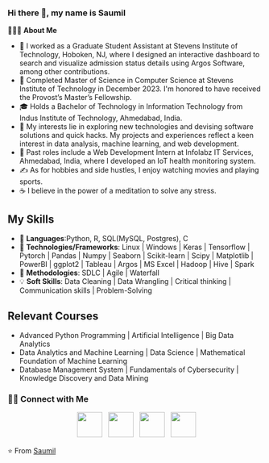 ### Hi there 👋, my name is Saumil

👨🏻‍💻 **About Me**
- 💼 I worked as a Graduate Student Assistant at Stevens Institute of Technology, Hoboken, NJ, where I designed an interactive dashboard to search and visualize admission status details using Argos Software, among other contributions.
- 🔭 Completed Master of Science in Computer Science at Stevens Institute of Technology in December 2023. I'm honored to have received the Provost’s Master’s Fellowship.
- 🎓 Holds a Bachelor of Technology in Information Technology from Indus Institute of Technology, Ahmedabad, India.
- 🤔 My interests lie in exploring new technologies and devising software solutions and quick hacks. My projects and experiences reflect a keen interest in data analysis, machine learning, and web development.
- 💼 Past roles include a Web Development Intern at Infolabz IT Services, Ahmedabad, India, where I developed an IoT health monitoring system.
- ✍️ As for hobbies and side hustles, I enjoy watching movies and playing sports.
- ☕ I believe in the power of a meditation to solve any stress.


## My Skills

- 🐍 **Languages**:Python, R, SQL(MySQL, Postgres), C
- 🔨 **Technologies/Frameworks**:  Linux | Windows | Keras | Tensorflow | Pytorch | Pandas | Numpy | Seaborn | Scikit-learn | Scipy | Matplotlib |                               PowerBI | ggplot2 | Tableau | Argos | MS Excel | Hadoop | Hive | Spark
- 🚀 **Methodologies**: SDLC | Agile | Waterfall
- 💡 **Soft Skills**: Data Cleaning | Data Wrangling | Critical thinking | Communication skills | Problem-Solving





## Relevant Courses

- Advanced Python Programming  | Artificial Intelligence | Big Data Analytics
- Data Analytics and Machine Learning | Data Science |  Mathematical Foundation of Machine Learning
- Database Management System | Fundamentals of Cybersecurity | Knowledge Discovery and Data Mining



<h3> 🤝🏻 Connect with Me </h3>

<p align="center">
&nbsp; <a href="https://x.com/Saumilvtrivedi6" target="_blank" rel="noopener noreferrer"><img src="https://img.icons8.com/ios-filled/50/000000/external-link.png" width="50" /></a>
&nbsp; <a href="https://www.linkedin.com/in/saumilvtrivedi0611/" target="_blank" rel="noopener noreferrer"><img src="https://img.icons8.com/plasticine/100/000000/linkedin.png" width="50" /></a>
&nbsp; <a href="mailto:saumil39@outlook.com" target="_blank" rel="noopener noreferrer"><img src="https://img.icons8.com/color/48/000000/microsoft-outlook-2019--v1.png" width="50" /></a>
&nbsp; <a href="https://www.instagram.com/saumilvtrivedi/" target="_blank" rel="noopener noreferrer"><img src="https://img.icons8.com/ios-filled/50/000000/instagram-new.png" width="50" /></a>
</p>


⭐️ From [Saumil](https://github.com/saumilvtrivedi)
